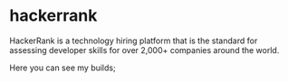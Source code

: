 # hackerrank
HackerRank is a technology hiring platform that is the standard for assessing developer skills for over 2,000+ companies around the world.

Here you can see my builds;
